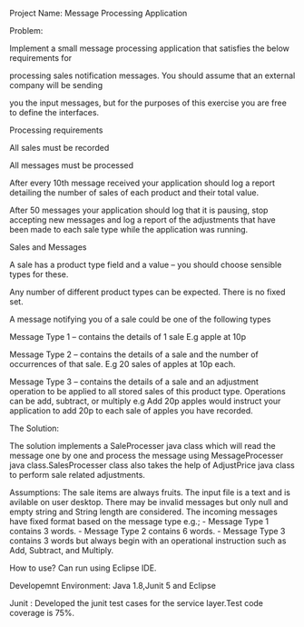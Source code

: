 Project Name: Message Processing Application

Problem:

Implement a small message processing application that satisfies the below requirements for

processing sales notification messages. You should assume that an external company will be sending

you the input messages, but for the purposes of this exercise you are free to define the interfaces.

Processing requirements

All sales must be recorded

All messages must be processed

After every 10th message received your application should log a report detailing the number of sales of each product and their total value.

After 50 messages your application should log that it is pausing, stop accepting new messages and log a report of the adjustments that have been made to each sale type while the application was running.

Sales and Messages

A sale has a product type field and a value – you should choose sensible types for these.

Any number of different product types can be expected. There is no fixed set.

A message notifying you of a sale could be one of the following types

Message Type 1 – contains the details of 1 sale E.g apple at 10p

Message Type 2 – contains the details of a sale and the number of occurrences of that sale. E.g 20 sales of apples at 10p each.

Message Type 3 – contains the details of a sale and an adjustment operation to be applied to all stored sales of this product type. Operations can be add, subtract, or multiply e.g Add 20p apples would instruct your application to add 20p to each sale of apples you have recorded.

The Solution:

 The solution implements a SaleProcesser java class which will read the message one by one and process the message using MessageProcesser java class.SalesProcesser class also takes the help of AdjustPrice java class to perform sale related adjustments.

Assumptions:
The sale items are always fruits.
The input file is a text and is avilable on user desktop.
There may be invalid messages but only null and empty string and String length are considered.
The incoming messages have fixed format based on the message type e.g.; - Message Type 1 contains 3 words. - Message Type 2 contains 6 words. - Message Type 3 contains 3 words but always begin with an operational instruction such as Add, Subtract, and Multiply.

How to use?
Can run using Eclipse IDE.

Developemnt Environment:
Java 1.8,Junit 5 and Eclipse

Junit :
Developed the junit test cases for the service layer.Test code coverage is 75%.
